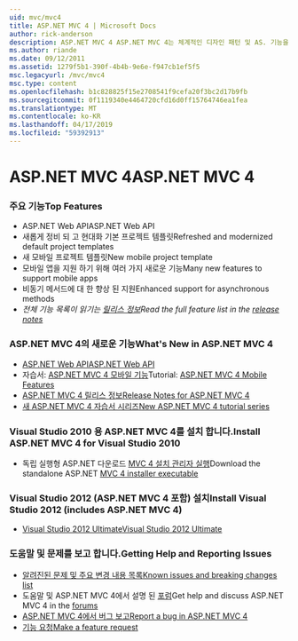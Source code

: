 ```yaml
---
uid: mvc/mvc4
title: ASP.NET MVC 4 | Microsoft Docs
author: rick-anderson
description: ASP.NET MVC 4 ASP.NET MVC 4는 체계적인 디자인 패턴 및 AS. 기능을 사용 하 여 확장성이 뛰어난 표준 기반 웹 응용 프로그램을 빌드하기 위한 프레임 워크...
ms.author: riande
ms.date: 09/12/2011
ms.assetid: 1279f5b1-390f-4b4b-9e6e-f947cb1ef5f5
msc.legacyurl: /mvc/mvc4
msc.type: content
ms.openlocfilehash: b1c828825f15e2708541f9cefa20f3bc2d17b9fb
ms.sourcegitcommit: 0f1119340e4464720cfd16d0ff15764746ea1fea
ms.translationtype: MT
ms.contentlocale: ko-KR
ms.lasthandoff: 04/17/2019
ms.locfileid: "59392913"
---
```

# <a name="aspnet-mvc-4"></a><span data-ttu-id="0691a-103">ASP.NET MVC 4</span><span class="sxs-lookup"><span data-stu-id="0691a-103">ASP.NET MVC 4</span></span>

### <a name="top-features"></a><span data-ttu-id="0691a-104">주요 기능</span><span class="sxs-lookup"><span data-stu-id="0691a-104">Top Features</span></span>

- <span data-ttu-id="0691a-105">ASP.NET Web API</span><span class="sxs-lookup"><span data-stu-id="0691a-105">ASP.NET Web API</span></span>
- <span data-ttu-id="0691a-106">새롭게 정비 되 고 현대화 기본 프로젝트 템플릿</span><span class="sxs-lookup"><span data-stu-id="0691a-106">Refreshed and modernized default project templates</span></span>
- <span data-ttu-id="0691a-107">새 모바일 프로젝트 템플릿</span><span class="sxs-lookup"><span data-stu-id="0691a-107">New mobile project template</span></span>
- <span data-ttu-id="0691a-108">모바일 앱을 지원 하기 위해 여러 가지 새로운 기능</span><span class="sxs-lookup"><span data-stu-id="0691a-108">Many new features to support mobile apps</span></span>
- <span data-ttu-id="0691a-109">비동기 메서드에 대 한 향상 된 지원</span><span class="sxs-lookup"><span data-stu-id="0691a-109">Enhanced support for asynchronous methods</span></span>
- <span data-ttu-id="0691a-110">*전체 기능 목록이 읽기는 [릴리스 정보](../whitepapers/mvc4-release-notes.md)*</span><span class="sxs-lookup"><span data-stu-id="0691a-110">*Read the full feature list in the [release notes](../whitepapers/mvc4-release-notes.md)*</span></span>


### <a name="whats-new-in-aspnet-mvc-4"></a><span data-ttu-id="0691a-111">ASP.NET MVC 4의 새로운 기능</span><span class="sxs-lookup"><span data-stu-id="0691a-111">What's New in ASP.NET MVC 4</span></span>

- [<span data-ttu-id="0691a-112">ASP.NET Web API</span><span class="sxs-lookup"><span data-stu-id="0691a-112">ASP.NET Web API</span></span>](../web-api/index.md)
- <span data-ttu-id="0691a-113">자습서: [ASP.NET MVC 4 모바일 기능](overview/older-versions/aspnet-mvc-4-mobile-features.md)</span><span class="sxs-lookup"><span data-stu-id="0691a-113">Tutorial: [ASP.NET MVC 4 Mobile Features](overview/older-versions/aspnet-mvc-4-mobile-features.md)</span></span>
- [<span data-ttu-id="0691a-114">ASP.NET MVC 4 릴리스 정보</span><span class="sxs-lookup"><span data-stu-id="0691a-114">Release Notes for ASP.NET MVC 4</span></span>](../whitepapers/mvc4-release-notes.md)
- [<span data-ttu-id="0691a-115">새 ASP.NET MVC 4 자습서 시리즈</span><span class="sxs-lookup"><span data-stu-id="0691a-115">New ASP.NET MVC 4 tutorial series</span></span>](overview/older-versions/getting-started-with-aspnet-mvc4/intro-to-aspnet-mvc-4.md)


### <a name="install-aspnet-mvc-4-for-visual-studio-2010"></a><span data-ttu-id="0691a-116">Visual Studio 2010 용 ASP.NET MVC 4를 설치 합니다.</span><span class="sxs-lookup"><span data-stu-id="0691a-116">Install ASP.NET MVC 4 for Visual Studio 2010</span></span>

- <span data-ttu-id="0691a-117">독립 실행형 ASP.NET 다운로드 [MVC 4 설치 관리자 실행](https://www.microsoft.com/download/details.aspx?id=30683)</span><span class="sxs-lookup"><span data-stu-id="0691a-117">Download the standalone ASP.NET [MVC 4 installer executable](https://www.microsoft.com/download/details.aspx?id=30683)</span></span>


### <a name="install-visual-studio-2012-includes-aspnet-mvc-4"></a><span data-ttu-id="0691a-118">Visual Studio 2012 (ASP.NET MVC 4 포함) 설치</span><span class="sxs-lookup"><span data-stu-id="0691a-118">Install Visual Studio 2012 (includes ASP.NET MVC 4)</span></span>

- [<span data-ttu-id="0691a-119">Visual Studio 2012 Ultimate</span><span class="sxs-lookup"><span data-stu-id="0691a-119">Visual Studio 2012 Ultimate</span></span>](https://go.microsoft.com/fwlink/?linkid=247148)


### <a name="getting-help-and-reporting-issues"></a><span data-ttu-id="0691a-120">도움말 및 문제를 보고 합니다.</span><span class="sxs-lookup"><span data-stu-id="0691a-120">Getting Help and Reporting Issues</span></span>

- [<span data-ttu-id="0691a-121">알려진된 문제 및 주요 변경 내용 목록</span><span class="sxs-lookup"><span data-stu-id="0691a-121">Known issues and breaking changes list</span></span>](../whitepapers/mvc4-release-notes.md#_Toc303253815)
- <span data-ttu-id="0691a-122">도움말 및 ASP.NET MVC 4에서 설명 된 [포럼](https://forums.asp.net/1146.aspx)</span><span class="sxs-lookup"><span data-stu-id="0691a-122">Get help and discuss ASP.NET MVC 4 in the [forums](https://forums.asp.net/1146.aspx)</span></span>
- [<span data-ttu-id="0691a-123">ASP.NET MVC 4에서 버그 보고</span><span class="sxs-lookup"><span data-stu-id="0691a-123">Report a bug in ASP.NET MVC 4</span></span>](https://github.com/aspnet/AspNetWebStack/issues)
- [<span data-ttu-id="0691a-124">기능 요청</span><span class="sxs-lookup"><span data-stu-id="0691a-124">Make a feature request</span></span>](http://aspnet.uservoice.com/forums/41201-asp-net-mvc)
